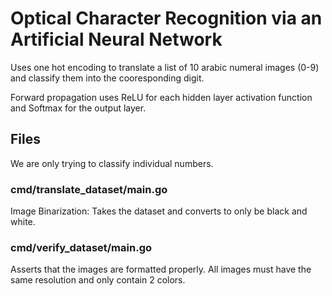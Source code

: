 # Optical Character Recognition via an Artificial Neural Network

Uses one hot encoding to translate a list of 10 arabic numeral images (0-9) and classify them into the cooresponding digit.

Forward propagation uses ReLU for each hidden layer activation function and Softmax for the output layer. 

## Files

We are only trying to classify individual numbers.

### cmd/translate_dataset/main.go

Image Binarization: Takes the dataset and converts to only be black and white.

### cmd/verify_dataset/main.go

Asserts that the images are formatted properly.
All images must have the same resolution and only contain 2 colors.
